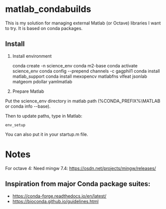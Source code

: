 matlab_condabuilds
==================

This is my solution for managing external Matlab (or Octave) libraries I want to try. It is based on conda packages.

Install
-------

1) Install environment

    conda create -n science_env conda m2-base
    conda activate science_env
    conda config --prepend channels -c gagphil1
    conda install matlab_support
    conda install mexopencv matlabfns vlfeat jsonlab matgeom pdollar yamlmatlab

2) Prepare Matlab
    
Put the science_env directory in matlab path (%CONDA_PREFIX%\MATLAB or conda info --base). 

Then to update paths, type in Matlab: 
    
    env_setup

You can also put it in your startup.m file.

Notes
=====

For octave 4: Need mingw 7.4: https://osdn.net/projects/mingw/releases/

Inspiration from major Conda package suites:
--------------------------------------------

* https://conda-forge.readthedocs.io/en/latest/
* https://bioconda.github.io/guidelines.html
